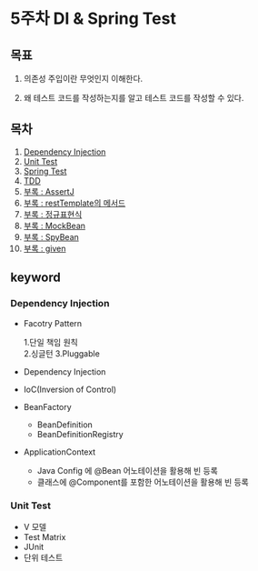 # 5주차 DI & Spring Test

## 목표

1. 의존성 주입이란 무엇인지 이해한다.

2. 왜 테스트 코드를 작성하는지를 알고 테스트 코드를 작성할 수 있다.

## 목차

1. [Dependency Injection](./dependency-injection.md)
2. [Unit Test](./unit-test.md)
3. [Spring Test](./spring-test.md)
4. [TDD](./tdd.md)
5. [부록 : AssertJ](./assertj.md)
6. [부록 : restTemplate의 메서드](./rest-template.md)
7. [부록 : 정규표현식](./regular-expression.md)
8. [부록 : MockBean](./mock-bean.md)
9. [부록 : SpyBean](./spy-bean.md)
10. [부록 : given](./given.md)

## keyword

### Dependency Injection

- Facotry Pattern

  1.단일 책임 원칙  
  2.싱글턴
  3.Pluggable

- Dependency Injection
- IoC(Inversion of Control)
- BeanFactory
  - BeanDefinition
  - BeanDefinitionRegistry
- ApplicationContext
  - Java Config 에 @Bean 어노테이션을 활용해 빈 등록
  - 클래스에 @Component를 포함한 어노테이션을 활용해 빈 등록

### Unit Test

- V 모델
- Test Matrix
- JUnit
- 단위 테스트
